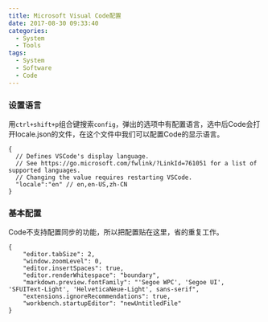 ```yaml
---
title: Microsoft Visual Code配置
date: 2017-08-30 09:33:40
categories:
  - System
  - Tools
tags:
  - System
  - Software
  - Code
---
```


### 设置语言

用``ctrl+shift+p``组合键搜索``config``，弹出的选项中有配置语言，选中后Code会打开locale.json的文件，在这个文件中我们可以配置Code的显示语言。
```
{
  // Defines VSCode's display language.
  // See https://go.microsoft.com/fwlink/?LinkId=761051 for a list of supported languages.
  // Changing the value requires restarting VSCode.
  "locale":"en" // en,en-US,zh-CN
}
```

<!--more-->

### 基本配置

Code不支持配置同步的功能，所以把配置贴在这里，省的重复工作。

```
{
    "editor.tabSize": 2,
    "window.zoomLevel": 0,
    "editor.insertSpaces": true,
    "editor.renderWhitespace": "boundary",
    "markdown.preview.fontFamily": "'Segoe WPC', 'Segoe UI', 'SFUIText-Light', 'HelveticaNeue-Light', sans-serif",
    "extensions.ignoreRecommendations": true,
    "workbench.startupEditor": "newUntitledFile"
}
```